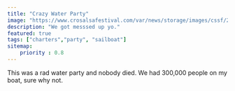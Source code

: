 ```yaml
---
title: "Crazy Water Party"
image: "https://www.crosalsafestival.com/var/news/storage/images/cssf/20242/parties/boat_parties/salsa_party_boat/2416220-4-eng-GB/salsa_party_boat_cssffullarticle.jpg"
description: "We got messsed up yo."
featured: true
tags: ["charters","party", "sailboat"]
sitemap:
    priority : 0.8
---
```


This was a rad water party and nobody died. We had 300,000 people on my boat, sure why not.